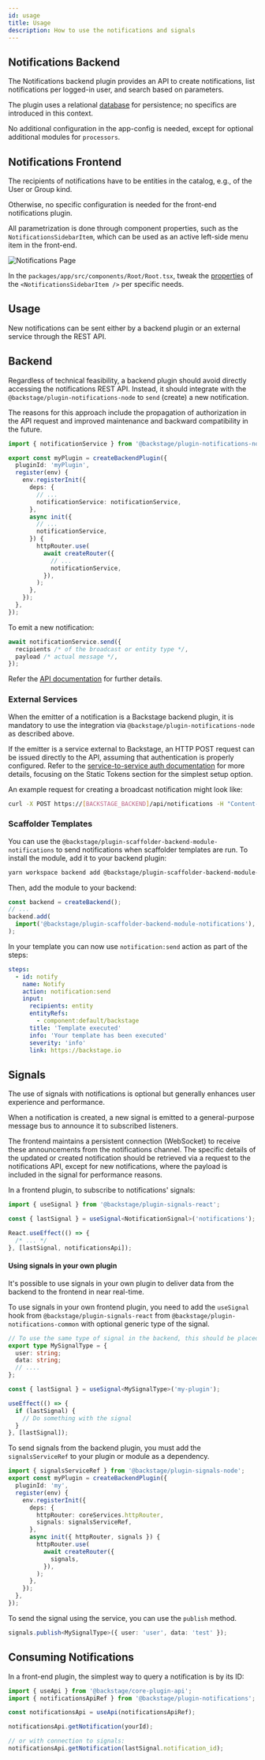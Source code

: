 ```yaml
---
id: usage
title: Usage
description: How to use the notifications and signals
---
```


## Notifications Backend

The Notifications backend plugin provides an API to create notifications, list notifications per logged-in user, and search based on parameters.

The plugin uses a relational [database](https://backstage.io/docs/getting-started/config/database) for persistence; no specifics are introduced in this context.

No additional configuration in the app-config is needed, except for optional additional modules for `processors`.

## Notifications Frontend

The recipients of notifications have to be entities in the catalog, e.g., of the User or Group kind.

Otherwise, no specific configuration is needed for the front-end notifications plugin.

All parametrization is done through component properties, such as the `NotificationsSidebarItem`, which can be used as an active left-side menu item in the front-end.

![Notifications Page](notificationsPage.png)

In the `packages/app/src/components/Root/Root.tsx`, tweak the [properties](https://backstage.io/docs/reference/plugin-notifications.notificationssidebaritem) of the `<NotificationsSidebarItem />` per specific needs.

## Usage

New notifications can be sent either by a backend plugin or an external service through the REST API.

## Backend

Regardless of technical feasibility, a backend plugin should avoid directly accessing the notifications REST API.
Instead, it should integrate with the `@backstage/plugin-notifications-node` to `send` (create) a new notification.

The reasons for this approach include the propagation of authorization in the API request and improved maintenance and backward compatibility in the future.

```ts
import { notificationService } from '@backstage/plugin-notifications-node';

export const myPlugin = createBackendPlugin({
  pluginId: 'myPlugin',
  register(env) {
    env.registerInit({
      deps: {
        // ...
        notificationService: notificationService,
      },
      async init({
        // ...
        notificationService,
      }) {
        httpRouter.use(
          await createRouter({
            // ...
            notificationService,
          }),
        );
      },
    });
  },
});
```

To emit a new notification:

```ts
await notificationService.send({
  recipients /* of the broadcast or entity type */,
  payload /* actual message */,
});
```

Refer the [API documentation](https://github.com/backstage/backstage/blob/master/plugins/notifications-node/report.api.md) for further details.

### External Services

When the emitter of a notification is a Backstage backend plugin, it is mandatory to use the integration via `@backstage/plugin-notifications-node` as described above.

If the emitter is a service external to Backstage, an HTTP POST request can be issued directly to the API, assuming that authentication is properly configured.
Refer to the [service-to-service auth documentation](https://backstage.io/docs/auth/service-to-service-auth) for more details, focusing on the Static Tokens section for the simplest setup option.

An example request for creating a broadcast notification might look like:

```bash
curl -X POST https://[BACKSTAGE_BACKEND]/api/notifications -H "Content-Type: application/json" -H "Authorization: Bearer YOUR_BASE64_SHARED_KEY_TOKEN" -d '{"recipients":{"type":"broadcast"},"payload": {"title": "Title of broadcast message","link": "http://foo.com/bar","severity": "high","topic": "The topic"}}'
```

### Scaffolder Templates

You can use the `@backstage/plugin-scaffolder-backend-module-notifications` to send notifications when scaffolder templates are run. To install the module, add it to your backend plugin:

```bash
yarn workspace backend add @backstage/plugin-scaffolder-backend-module-notifications
```

Then, add the module to your backend:

```ts
const backend = createBackend();
// ...
backend.add(
  import('@backstage/plugin-scaffolder-backend-module-notifications'),
);
```

In your template you can now use `notification:send` action as part of the steps:

```yaml
steps:
  - id: notify
    name: Notify
    action: notification:send
    input:
      recipients: entity
      entityRefs:
        - component:default/backstage
      title: 'Template executed'
      info: 'Your template has been executed'
      severity: 'info'
      link: https://backstage.io
```

## Signals

The use of signals with notifications is optional but generally enhances user experience and performance.

When a notification is created, a new signal is emitted to a general-purpose message bus to announce it to subscribed listeners.

The frontend maintains a persistent connection (WebSocket) to receive these announcements from the notifications channel.
The specific details of the updated or created notification should be retrieved via a request to the notifications API, except for new notifications, where the payload is included in the signal for performance reasons.

In a frontend plugin, to subscribe to notifications' signals:

```ts
import { useSignal } from '@backstage/plugin-signals-react';

const { lastSignal } = useSignal<NotificationSignal>('notifications');

React.useEffect(() => {
  /* ... */
}, [lastSignal, notificationsApi]);
```

#### Using signals in your own plugin

It's possible to use signals in your own plugin to deliver data from the backend to the frontend in near real-time.

To use signals in your own frontend plugin, you need to add the `useSignal` hook from `@backstage/plugin-signals-react` from `@backstage/plugin-notifications-common` with optional generic type of the signal.

```ts
// To use the same type of signal in the backend, this should be placed in a shared common package
export type MySignalType = {
  user: string;
  data: string;
  // ....
};

const { lastSignal } = useSignal<MySignalType>('my-plugin');

useEffect(() => {
  if (lastSignal) {
    // Do something with the signal
  }
}, [lastSignal]);
```

To send signals from the backend plugin, you must add the `signalsServiceRef` to your plugin or module as a dependency.

```ts
import { signalsServiceRef } from '@backstage/plugin-signals-node';
export const myPlugin = createBackendPlugin({
  pluginId: 'my',
  register(env) {
    env.registerInit({
      deps: {
        httpRouter: coreServices.httpRouter,
        signals: signalsServiceRef,
      },
      async init({ httpRouter, signals }) {
        httpRouter.use(
          await createRouter({
            signals,
          }),
        );
      },
    });
  },
});
```

To send the signal using the service, you can use the `publish` method.

```ts
signals.publish<MySignalType>({ user: 'user', data: 'test' });
```

## Consuming Notifications

In a front-end plugin, the simplest way to query a notification is by its ID:

```ts
import { useApi } from '@backstage/core-plugin-api';
import { notificationsApiRef } from '@backstage/plugin-notifications';

const notificationsApi = useApi(notificationsApiRef);

notificationsApi.getNotification(yourId);

// or with connection to signals:
notificationsApi.getNotification(lastSignal.notification_id);
```
